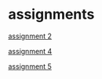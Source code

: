 # assignments
[assignment 2](https://github.com/aalanzrath/assignments/blob/master/Assignment_week_2.ipynb)

[assignment 4](https://github.com/aalanzrath/assignments/blob/master/Assignment_week_4.ipynb)

[assignment 5](https://github.com/aalanzrath/assignments/blob/master/Assignment_week_5.ipynb)
